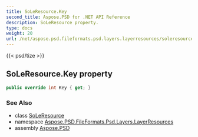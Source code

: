 ```yaml
---
title: SoLeResource.Key
second_title: Aspose.PSD for .NET API Reference
description: SoLeResource property. 
type: docs
weight: 20
url: /net/aspose.psd.fileformats.psd.layers.layerresources/soleresource/key/
---
```

{{< psd/tize >}}
## SoLeResource.Key property

```csharp
public override int Key { get; }
```

### See Also

* class [SoLeResource](../)
* namespace [Aspose.PSD.FileFormats.Psd.Layers.LayerResources](../../soleresource/)
* assembly [Aspose.PSD](../../../)


